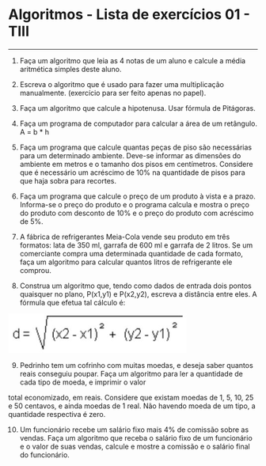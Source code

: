# Algoritmos - Lista de exercícios 01 - TIII


---

1) Faça um algoritmo que leia as 4 notas de um aluno e calcule a média aritmética simples
deste aluno.

2) Escreva o algoritmo que é usado para fazer uma multiplicação manualmente. (exercício
para ser feito apenas no papel).

3) Faça um algoritmo que calcule a hipotenusa. Usar fórmula de Pitágoras.

4) Faça um programa de computador para calcular a área de um retângulo. A = b * h

5) Faça um programa que calcule quantas peças de piso são necessárias para um
determinado ambiente. Deve-se informar as dimensões do ambiente em metros e o
tamanho dos pisos em centímetros. Considere que é necessário um acréscimo de 10% na
quantidade de pisos para que haja sobra para recortes.

6) Faça um programa que calcule o preço de um produto à vista e a prazo. Informa-se o
preço do produto e o programa calcula e mostra o preço do produto com desconto de 10% e
o preço do produto com acréscimo de 5%.

7) A fábrica de refrigerantes Meia-Cola vende seu produto em três formatos: lata de 350 ml,
garrafa de 600 ml e garrafa de 2 litros. Se um comerciante compra uma determinada
quantidade de cada formato, faça um algoritmo para calcular quantos litros de refrigerante
ele comprou.

8) Construa um algoritmo que, tendo como dados de entrada dois pontos quaisquer no
plano, P(x1,y1) e P(x2,y2), escreva a distância entre eles. A fórmula que efetua tal cálculo é:

![alt text](image.png)

9) Pedrinho tem um cofrinho com muitas moedas, e deseja saber quantos reais conseguiu
poupar. Faça um algoritmo para ler a quantidade de cada tipo de moeda, e imprimir o valor

total economizado, em reais. Considere que existam moedas de 1, 5, 10, 25 e 50 centavos,
e ainda moedas de 1 real. Não havendo moeda de um tipo, a quantidade respectiva é zero.

10) Um funcionário recebe um salário fixo mais 4% de comissão sobre as vendas. Faça um
algoritmo que receba o salário fixo de um funcionário e o valor de suas vendas, calcule e
mostre a comissão e o salário final do funcionário.